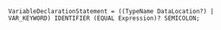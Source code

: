<!-- This file is generated automatically by infrastructure scripts. Please don't edit by hand. -->

```{ .ebnf .slang-ebnf #VariableDeclarationStatement }
VariableDeclarationStatement = ((TypeName DataLocation?) | VAR_KEYWORD) IDENTIFIER (EQUAL Expression)? SEMICOLON;
```
